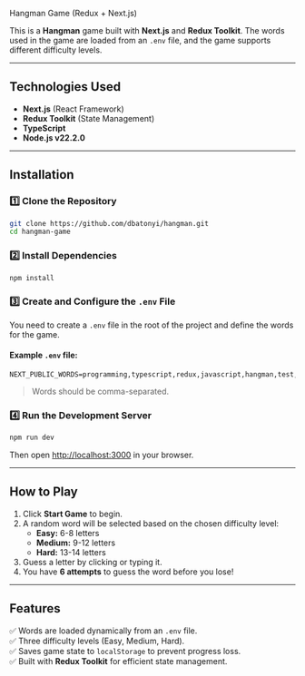 Hangman Game (Redux + Next.js)  

This is a **Hangman** game built with **Next.js** and **Redux Toolkit**. The words used in the game are loaded from an `.env` file, and the game supports different difficulty levels.

---

## Technologies Used  

- **Next.js** (React Framework)  
- **Redux Toolkit** (State Management)  
- **TypeScript**  
- **Node.js v22.2.0**  

---

## Installation  

### 1️⃣ Clone the Repository  

```sh
git clone https://github.com/dbatonyi/hangman.git
cd hangman-game
```

### 2️⃣ Install Dependencies  

```sh
npm install
```

### 3️⃣ Create and Configure the `.env` File  

You need to create a `.env` file in the root of the project and define the words for the game.  

#### Example `.env` file:  

```env
NEXT_PUBLIC_WORDS=programming,typescript,redux,javascript,hangman,test,example
```

> Words should be comma-separated.  

### 4️⃣ Run the Development Server  

```sh
npm run dev
```

Then open [http://localhost:3000](http://localhost:3000) in your browser.  

---

## How to Play  

1. Click **Start Game** to begin.  
2. A random word will be selected based on the chosen difficulty level:  
   - **Easy:** 6-8 letters  
   - **Medium:** 9-12 letters  
   - **Hard:** 13-14 letters  
3. Guess a letter by clicking or typing it.  
4. You have **6 attempts** to guess the word before you lose!  

---

## Features  

✅ Words are loaded dynamically from an `.env` file.  
✅ Three difficulty levels (Easy, Medium, Hard).  
✅ Saves game state to `localStorage` to prevent progress loss.  
✅ Built with **Redux Toolkit** for efficient state management.  
